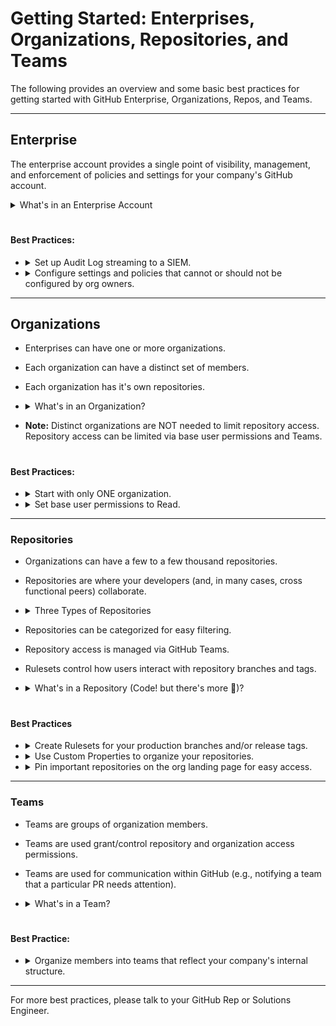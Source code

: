 # Getting Started: Enterprises, Organizations, Repositories, and Teams

The following provides an overview and some basic best practices for getting started with GitHub Enterprise, Organizations, Repos, and Teams.

----

## Enterprise

The enterprise account provides a single point of visibility, management, and enforcement of policies and settings for your company's GitHub account. 

<details>
<summary>What's in an Enterprise Account</summary>
<br>
  
- Organizations
- Policies and Settings for all organizations
- Security insights for customers using Advanced Security
- GitHub Connect (connects Server instances to Cloud instances for customers using GitHub Enterprise Server in addition to GitHub Enterprise Cloud)
- Audit Log
- GitHub Compliance documentation
  
<br>
</details>

# <Line>

#### Best Practices:

- <details>
  <summary>Set up Audit Log streaming to a SIEM.</summary>
  <br>
  
  - The GitHub Audit Log allows you to view user activity, including Git activity.
  - With Audit Log Streaming, you can:
    - track user activity over time.
    - retain your audit log beyond the 3-6 months it is available from GitHub.
    - set alerts for certain activities.
     
  <br>

  - **To view the Enterprise Audit Log and set up streaming, go to:**
    - _Enterprise &rarr; Settings (left sidebar) &rarr; Audit Log &rarr; Events/Log Streaming (tabs under the Audit Log heading)_

  <br>
  
  - **GitHub Docs:**
    - [Streaming Audit Log](https://docs.github.com/en/enterprise-cloud@latest/admin/monitoring-activity-in-your-enterprise/reviewing-audit-logs-for-your-enterprise/streaming-the-audit-log-for-your-enterprise)
    - [Setting Up Audit Log Streaming & Supported SIEMs](https://docs.github.com/en/enterprise-cloud@latest/admin/monitoring-activity-in-your-enterprise/reviewing-audit-logs-for-your-enterprise/streaming-the-audit-log-for-your-enterprise#setting-up-audit-log-streaming)

  <br>
  </details>

- <details>
  <summary>Configure settings and policies that cannot or should not be configured by org owners.</summary>
  <br>
  
  - Some policies must be configured at the enterprise level.
    - Examples:
      - Actions Workflow Permissions (Note: these default to Read on the enterprise).
      - Copilot Access Permissions (Note: Copilot licenses are assigned at the org level, but org level access must be granted at the enterprise level).
       
  <br>

  - **To configure Settings and Policies, go to:**
    - _Enterprise &rarr; Policies or Settings (left sidebar)_
       
  <br>
  
  - **GitHub Docs:**
    - [Setting Policies for Your Enterprise](https://docs.github.com/en/enterprise-cloud@latest/admin/policies)

  <br>
  </details>

----

## Organizations

- Enterprises can have one or more organizations.
- Each organization can have a distinct set of members.
- Each organization has it's own repositories.
- <details>
  <summary>What's in an Organization?</summary>
  <br>

  - Repositories
  - Copilot access
  - Projects
  - Packages
  - Discussions
  - Teams
  - Security & org level insights
  - Audit Log

  <br>
  </details>

- **Note:** Distinct organizations are NOT needed to limit repository access. Repository access can be limited via base user permissions and Teams.

# <Line>

#### Best Practices:

- <details>
  <summary>Start with only ONE organization.</summary>
  <br>

  - <details>
    <summary>Why start with only one organization?</summary>
    <br>
  
    - Individual organizations are intended for users who work together, i.e., whole engineering teams and their cross functional counterparts.
    - Access to and permissions on repositories are managed with base member permissions and GitHub Teams, so in many cases a company will only need one organization.
    - SCIM is only available at the organization level.
      - Using SCIM across multiple organizations requires unique SSO & SCIM configurations on each organization, so having only one organization simplifies setup.
    
     <br>
    </details>

  - <details>
    <summary>When does it make sense to create more than one organization?</summary>
    <br>
  
    - Two main use cases:
      - Companies with distinct business entitities who's engineering teams operate indepently.
        - Example:
          - Company A acquires Company B.
          - Each company has a unique product line and different engineerint teams.
          - The engineering teams rarely interact or work together on the same project.
          - Deploys are separate.
      - Companies with divisions/departments that operate independently.
        - Example:
          - Company A has an engineering team that works on their primary product.
          - They also have an R&D team that works on highly sensitive code.
          - The two teams rarely interact or work together on the same project.
          - None of the R&D conversations in PRs, Issues, or Discussions need to be visible to the engineering team working on the primary product.
       
    <br>

    - **Note:** For Enterprises with multiple organizations, if the organizations need to collaborate on projects (for example share internal tooling), this can be done using Internal Repositories.

    <br>
    </details>

  <br>

  - **To create an organization, go to:**
    - _Enterprise &rarr; Organizations (left sidebar) &rarr; New organization (button upper right)_

  <br>
     
  - **GitHub Docs:**
      - [Creating a New Organization](https://docs.github.com/en/enterprise-cloud@latest/organizations/collaborating-with-groups-in-organizations/creating-a-new-organization-from-scratch)

  <br>
  </details>

- <details>
  <summary>Set base user permissions to Read.</summary>
  <br>

  - <details>
    <summary>Why set permissions to Read?</summary>
    <br>
  
    - Providing Read access to your repositories facilitates learning and development and cross team collaboration.
      - Developers tend to be curious and learn from each other. Fostering this curiousity and learning leads to a stronger dev team, with multiple devs capable of taking on and troubleshooting different types of projects.

    <br>
    </details>

  - <details>
    <summary>When should base user permissions be set to No Permissions.</summary>
    <br>
 
    - If your organization includes some repositories with particularly sensitive code that should not be viewed by all devs, you can set the base permissions to No Permissions. This will ensure that no one has read access to some repositories unless explicitly granted that access.
      - Example: repos that contains proprietary encryption algorithms.
 
    <br>
    </details>

    <br>

    - **To set base user permissions, go to:**
      - _Enterprise &rarr; Settings &rarr; Repositories (landing page) &rarr; Base Permissions (top of the page)_ OR
      - _Organization &rarr; Settings &rarr; Member Permissions (left sidebar) &rarr; Base Permissions (top of the page)_
     
    <br>

    - **GitHub Docs:**
      - [Setting Base User Permissions on an Organization](https://docs.github.com/en/enterprise-cloud@latest/organizations/managing-user-access-to-your-organizations-repositories/managing-repository-roles/setting-base-permissions-for-an-organization)

  <br>
  </details>

----

### Repositories

- Organizations can have a few to a few thousand repositories.
- Repositories are where your developers (and, in many cases, cross functional peers) collaborate.
- <details>
    <summary>Three Types of Repositories</summary>
    <br>

    - **Private** - only accessible to members of the org.
    - **Internal** - accessible to members of all orgs (used for [innersource](https://resources.github.com/innersource/what-is-innersource/)).
    - **Public** - can be read or forked by anyone on the internet.

    <br>
  </details>
- Repositories can be categorized for easy filtering.
- Repository access is managed via GitHub Teams.
- Rulesets control how users interact with repository branches and tags.
- <details>
  <summary>What's in a Repository (Code! but there's more 🙂)?</summary>
  <br>
  
  - Code
  - Markdown
  - Pull Requests
  - Issues & Projects (project management)
  - Wikis
  - Actions (CI/CD)
  - GitHub Advanced Security tooling
  - Repo insights

  <br>
  </details>

# <Line>

#### Best Practices

- <details>
  <summary>Create Rulesets for your production branches and/or release tags.</summary>
  <br>

  - Rulesets protect your branches and tags from unexpected changes.
  - Example rules:
    - Require pull requests before code is merged to a production branch.
    - Require Codeowner review.
    - Prevent deletions.
  - Create rulesets for other branches (e.g., staging or QA branches).

  <br>

  <br>

  - **To create Rulesets, go to:**
    - _Organization &rarr; Settings (tab at the top) &rarr; Repositories (left sidebar) &rarr; Rulesets_ OR
    - _Repository &rarr; Settings (tab at the top) &rarr; Rules (left sidebar) &rarr; Rulesets_
       
  <br>
  
  - **GitHub Docs:**
    - [Rulesets](https://docs.github.com/en/enterprise-cloud@latest/repositories/configuring-branches-and-merges-in-your-repository/managing-rulesets/about-rulesets)
    - [Create a Ruleset Overview](https://docs.github.com/en/enterprise-cloud@latest/repositories/configuring-branches-and-merges-in-your-repository/managing-rulesets/about-rulesets)
    - [Create a Branch/Tag Ruleset](https://docs.github.com/en/enterprise-cloud@latest/repositories/configuring-branches-and-merges-in-your-repository/managing-rulesets/creating-rulesets-for-a-repository#creating-a-branch-or-tag-ruleset)


  <br>
  </details>

- <details>
  <summary>Use Custom Properties to organize your repositories.</summary>
  <br>

  - Many companies have hundred or thousands of repositories that contain things like monorepos, microservices, internal tooling, documentation, client libraries, backfill scripts, and forks of open source tools.
  - Finding specific repositories can become unwieldy, and it's not always feasible to implement strict naming conventions for repositories.
  - Categorizing repositories makes it much easier to find and manage reposotiries over time.
   - Custom properties are the best way to categorize repositories in GitHub.
  - Examples: Use custom properities on repositories to identify
    - repos that contain internal tooling and the type of tooling.
    - microservices for particular projects or product lines.
    - people or dev teams repsonsible for monitoring deploys.
    - people or dev teams responsible for monintoring security alerts.
     
  - **To create Custom Properties, go to:**
    - _Organization &rarr; Settings (tab at the top) &rarr; Repositories (left sidebar) &rarr; Custom Properties &rarr; New property (button top right)_
  - **To assign Custom Properties, go to:**
    - _Repository &rarr; Settings (tab at the top) &rarr; Custom Properties (left sidebar)_
       
  <br>
  
  - **GitHub Docs:**
    - [Managing Custom Properties](https://docs.github.com/en/enterprise-cloud@latest/organizations/managing-organization-settings/managing-custom-properties-for-repositories-in-your-organization)
    - [Create Custom Properties](https://docs.github.com/en/enterprise-cloud@latest/organizations/managing-organization-settings/managing-custom-properties-for-repositories-in-your-organization#adding-custom-properties)
    - [Setting Custom Properties]([https://docs.github.com/en/enterprise-cloud@latest/repositories/configuring-branches-and-merges-in-your-repository/managing-rulesets/creating-rulesets-for-a-repository#creating-a-branch-or-tag-ruleset](https://docs.github.com/en/enterprise-cloud@latest/organizations/managing-organization-settings/managing-custom-properties-for-repositories-in-your-organization#setting-values-for-repositories-in-your-organization)


  <br>
  </details>

- <details>
  <summary>Pin important repositories on the org landing page for easy access.</summary>
  <br>

  - Many companies have repos that are very active. Pin these repos to the organization landing page so that everyone, especially new developers, can find them easily.
   
  <br>

  - **To pin repositories, go to:**
    - _Organization (landing page) &rarr; View as (right sidebar) &rarr; Member &rarr; Pin Repositories (blue link)_

  <br>

  - **GitHub Docs:**
    - [Customizing Your Organization's Profile](https://docs.github.com/en/enterprise-cloud@latest/organizations/collaborating-with-groups-in-organizations/customizing-your-organizations-profile)
    - [Pinning Repositories to Your Profile](https://docs.github.com/en/enterprise-cloud@latest/organizations/collaborating-with-groups-in-organizations/customizing-your-organizations-profile#pinning-repositories-to-your-organizations-profile)
  
  <br>
  </details>

----

### Teams

- Teams are groups of organization members.
- Teams are used grant/control repository and organization access permissions.
- Teams are used for communication within GitHub (e.g., notifying a team that a particular PR needs attention).
- <details>
  <summary>What's in a Team?</summary>
  <br>

  - Members
  - Repository access controls
  - Project access controls
  - Organization role controls

  <br>
  </details>

# <Line>

#### Best Practice: 

- <details>
  <summary>Organize members into teams that reflect your company's internal structure.</summary>
  <br>

  - Teams are used for managing repository access, but they are also used for communication and can be used to filter repositories and security alerts (for customers using Advanced Security).
  - Given this, it is important to set up teams that reflect your company or engineering team's structure.
  - **Note:** In addition to teams that reflect your comapny structure, you can also create teams that grant permissions only.
    - Example:
      - Your company's engineering organization has a dev team called, "DevTeam1," that includes a team lead, four develoeprs, a QA engineer, and a scrum leader.
      - The team lead should have admin permissions on three repository, but everyone else should only have read or write permissions on those repositories.
      - Create a GitHub team for DevTeam1 that can be used for communication. Assign repos and give the team Read access.
      - Create another GitHub team for the developers on DevTeam1. Assign repos and give the devs Write access.
      - Finally, create one more GitHub team for the team lead. Assign repos and give the team lead Admin access. (Alternatively, give the team lead admin access individually, via the People tab).
       
  <br>

  - **Note:** Teams can be synced to IdP groups. For more information, see the [new-enterprise-setup](https://github.com/lmnleaf/github-getting-started-guides/blob/main/ghec/new-enterprise-setup.md) readme or the [enabling-sso-on-existing-organization](https://github.com/lmnleaf/github-getting-started-guides/blob/main/ghec/enabling-sso-on-existing-organization.md) readme.

  <br>

  - **To create teams, go to:**
    - _Organization &rarr; Teams &rarr; New team (button to the right)_

  <br>
  
  - **GitHub Docs:**
    - [Teams](https://docs.github.com/en/enterprise-cloud@latest/organizations/organizing-members-into-teams/about-teams)
    - [Creating a Team](https://docs.github.com/en/enterprise-cloud@latest/organizations/organizing-members-into-teams/creating-a-team)
    - [Team Sync](https://docs.github.com/en/enterprise-cloud@latest/organizations/managing-saml-single-sign-on-for-your-organization/managing-team-synchronization-for-your-organization)

  <br>
  </details>

----

For more best practices, please talk to your GitHub Rep or Solutions Engineer.
